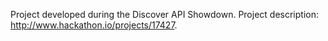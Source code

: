 Project developed during the Discover API Showdown. Project description: http://www.hackathon.io/projects/17427.

